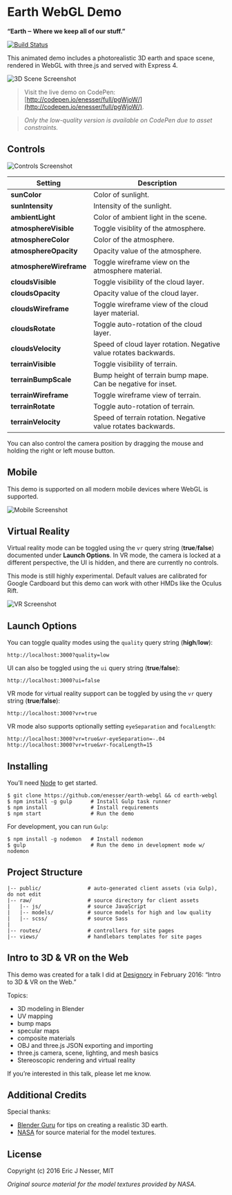 ﻿Earth WebGL Demo
==========

**“Earth ‒ Where we keep all of our stuff.”**

[![Build Status](https://travis-ci.org/enesser/earth-webgl.svg?branch=master)](https://travis-ci.org/enesser/earth-webgl.svg?branch=master)

This animated demo includes a photorealistic 3D earth and space scene, rendered in WebGL with three.js and served with Express 4.

![3D Scene Screenshot](https://cloud.githubusercontent.com/assets/5659221/12347858/acb832ee-bb27-11e5-9cb4-eba3108fd405.png)

> Visit the live demo on CodePen: [http://codepen.io/enesser/full/pgWjoW/](http://codepen.io/enesser/full/pgWjoW/).

> *Only the low-quality version is available on CodePen due to asset constraints.*

## Controls

![Controls Screenshot](https://cloud.githubusercontent.com/assets/5659221/12347832/4ad257d0-bb27-11e5-93b1-fcc9bfba6fd6.png)

Setting                 | Description
------------------------| ----------------------------
**sunColor**            | Color of sunlight.
**sunIntensity**        | Intensity of the sunlight.
**ambientLight**        | Color of ambient light in the scene.
**atmosphereVisible**   | Toggle visiblity of the atmosphere.
**atmosphereColor**     | Color of the atmosphere.
**atmosphereOpacity**   | Opacity value of the atmosphere.
**atmosphereWireframe** | Toggle wireframe view on the atmosphere material.
**cloudsVisible**       | Toggle visibility of the cloud layer.
**cloudsOpacity**       | Opacity value of the cloud layer.
**cloudsWireframe**     | Toggle wireframe view of the cloud layer material.
**cloudsRotate**        | Toggle auto-rotation of the cloud layer.
**cloudsVelocity**      | Speed of cloud layer rotation. Negative value rotates backwards.
**terrainVisible**      | Toggle visibility of terrain.
**terrainBumpScale**    | Bump height of terrain bump mape. Can be negative for inset.
**terrainWireframe**    | Toggle wireframe view of terrain.
**terrainRotate**       | Toggle auto-rotation of terrain.
**terrainVelocity**     | Speed of terrain rotation. Negative value rotates backwards.

You can also control the camera position by dragging the mouse and holding the right or left mouse button.

## Mobile

This demo is supported on all modern mobile devices where WebGL is supported.

![Mobile Screenshot](https://cloud.githubusercontent.com/assets/5659221/12604991/2cd8efd8-c486-11e5-9f71-8d48b9525997.png)

## Virtual Reality

Virtual reality mode can be toggled using the ``vr`` query string (**true**/**false**) documented under **Launch Options**. In VR mode,
the camera is locked at a different perspective, the UI is hidden, and there are currently no controls.

This mode is still highly experimental. Default values are calibrated for Google Cardboard but this demo can work with other HMDs like the Oculus Rift.

![VR Screenshot](https://cloud.githubusercontent.com/assets/5659221/12870166/e462b916-ccfd-11e5-8e86-fe53e9135627.png)

## Launch Options

You can toggle quality modes using the ``quality`` query string (**high**/**low**):
```
http://localhost:3000?quality=low
```

UI can also be toggled using the ``ui`` query string (**true**/**false**):
```
http://localhost:3000?ui=false
```

VR mode for virtual reality support can be toggled by using the ``vr`` query string (**true**/**false**):
```
http://localhost:3000?vr=true
```

VR mode also supports optionally setting ``eyeSeparation`` and ``focalLength``:
```
http://localhost:3000?vr=true&vr-eyeSeparation=-.04
http://localhost:3000?vr=true&vr-focalLength=15
```

## Installing

You’ll need [Node](https://nodejs.org/en/download/package-manager/) to get started.

```shell
$ git clone https://github.com/enesser/earth-webgl && cd earth-webgl
$ npm install -g gulp      # Install Gulp task runner
$ npm install              # Install requirements
$ npm start                # Run the demo
```

For development, you can run ``Gulp``:

```shell
$ npm install -g nodemon   # Install nodemon
$ gulp                     # Run the demo in development mode w/ nodemon
```

## Project Structure

```
|-- public/               # auto-generated client assets (via Gulp), do not edit
|-- raw/                  # source directory for client assets
|   |-- js/               # source JavaScript
|   |-- models/           # source models for high and low quality
|   |-- scss/             # source Sass
|
|-- routes/               # controllers for site pages
|-- views/                # handlebars templates for site pages
```

## Intro to 3D &amp; VR on the Web

This demo was created for a talk I did at [Designory](https://www.designory.com/) in February 2016: “Intro to 3D &amp; VR on the Web.”

Topics:

* 3D modeling in Blender
* UV mapping
* bump maps
* specular maps
* composite materials
* OBJ and three.js JSON exporting and importing
* three.js camera, scene, lighting, and mesh basics
* Stereoscopic rendering and virtual reality

If you’re interested in this talk, please let me know.

## Additional Credits

Special thanks:
* [Blender Guru](https://www.youtube.com/user/AndrewPPrice) for tips on creating a realistic 3D earth.
* [NASA](http://visibleearth.nasa.gov/view_cat.php?categoryID=0) for source material for the model textures.

## License
Copyright (c) 2016 Eric J Nesser, MIT

*Original source material for the model textures provided by NASA.*